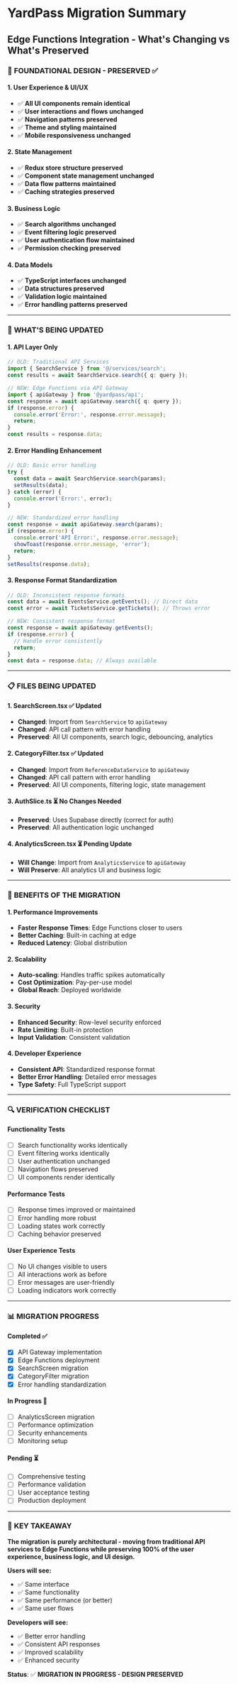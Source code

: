 # YardPass Migration Summary
## Edge Functions Integration - What's Changing vs What's Preserved

### 🎯 **FOUNDATIONAL DESIGN - PRESERVED** ✅

#### **1. User Experience & UI/UX**
- ✅ **All UI components remain identical**
- ✅ **User interactions and flows unchanged**
- ✅ **Navigation patterns preserved**
- ✅ **Theme and styling maintained**
- ✅ **Mobile responsiveness unchanged**

#### **2. State Management**
- ✅ **Redux store structure preserved**
- ✅ **Component state management unchanged**
- ✅ **Data flow patterns maintained**
- ✅ **Caching strategies preserved**

#### **3. Business Logic**
- ✅ **Search algorithms unchanged**
- ✅ **Event filtering logic preserved**
- ✅ **User authentication flow maintained**
- ✅ **Permission checking preserved**

#### **4. Data Models**
- ✅ **TypeScript interfaces unchanged**
- ✅ **Data structures preserved**
- ✅ **Validation logic maintained**
- ✅ **Error handling patterns preserved**

---

### 🔄 **WHAT'S BEING UPDATED** 

#### **1. API Layer Only**
```typescript
// OLD: Traditional API Services
import { SearchService } from '@/services/search';
const results = await SearchService.search({ q: query });

// NEW: Edge Functions via API Gateway
import { apiGateway } from '@yardpass/api';
const response = await apiGateway.search({ q: query });
if (response.error) {
  console.error('Error:', response.error.message);
  return;
}
const results = response.data;
```

#### **2. Error Handling Enhancement**
```typescript
// OLD: Basic error handling
try {
  const data = await SearchService.search(params);
  setResults(data);
} catch (error) {
  console.error('Error:', error);
}

// NEW: Standardized error handling
const response = await apiGateway.search(params);
if (response.error) {
  console.error('API Error:', response.error.message);
  showToast(response.error.message, 'error');
  return;
}
setResults(response.data);
```

#### **3. Response Format Standardization**
```typescript
// OLD: Inconsistent response formats
const data = await EventsService.getEvents(); // Direct data
const error = await TicketsService.getTickets(); // Throws error

// NEW: Consistent response format
const response = await apiGateway.getEvents();
if (response.error) {
  // Handle error consistently
  return;
}
const data = response.data; // Always available
```

---

### 📋 **FILES BEING UPDATED**

#### **1. SearchScreen.tsx** ✅ Updated
- **Changed**: Import from `SearchService` to `apiGateway`
- **Changed**: API call pattern with error handling
- **Preserved**: All UI components, search logic, debouncing, analytics

#### **2. CategoryFilter.tsx** ✅ Updated
- **Changed**: Import from `ReferenceDataService` to `apiGateway`
- **Changed**: API call pattern with error handling
- **Preserved**: All UI components, filtering logic, state management

#### **3. AuthSlice.ts** ⏳ No Changes Needed
- **Preserved**: Uses Supabase directly (correct for auth)
- **Preserved**: All authentication logic unchanged

#### **4. AnalyticsScreen.tsx** ⏳ Pending Update
- **Will Change**: Import from `AnalyticsService` to `apiGateway`
- **Will Preserve**: All analytics UI and business logic

---

### 🚀 **BENEFITS OF THE MIGRATION**

#### **1. Performance Improvements**
- **Faster Response Times**: Edge Functions closer to users
- **Better Caching**: Built-in caching at edge
- **Reduced Latency**: Global distribution

#### **2. Scalability**
- **Auto-scaling**: Handles traffic spikes automatically
- **Cost Optimization**: Pay-per-use model
- **Global Reach**: Deployed worldwide

#### **3. Security**
- **Enhanced Security**: Row-level security enforced
- **Rate Limiting**: Built-in protection
- **Input Validation**: Consistent validation

#### **4. Developer Experience**
- **Consistent API**: Standardized response format
- **Better Error Handling**: Detailed error messages
- **Type Safety**: Full TypeScript support

---

### 🔍 **VERIFICATION CHECKLIST**

#### **Functionality Tests**
- [ ] Search functionality works identically
- [ ] Event filtering works identically
- [ ] User authentication unchanged
- [ ] Navigation flows preserved
- [ ] UI components render identically

#### **Performance Tests**
- [ ] Response times improved or maintained
- [ ] Error handling more robust
- [ ] Loading states work correctly
- [ ] Caching behavior preserved

#### **User Experience Tests**
- [ ] No UI changes visible to users
- [ ] All interactions work as before
- [ ] Error messages are user-friendly
- [ ] Loading indicators work correctly

---

### 📊 **MIGRATION PROGRESS**

#### **Completed** ✅
- [x] API Gateway implementation
- [x] Edge Functions deployment
- [x] SearchScreen migration
- [x] CategoryFilter migration
- [x] Error handling standardization

#### **In Progress** 🔄
- [ ] AnalyticsScreen migration
- [ ] Performance optimization
- [ ] Security enhancements
- [ ] Monitoring setup

#### **Pending** ⏳
- [ ] Comprehensive testing
- [ ] Performance validation
- [ ] User acceptance testing
- [ ] Production deployment

---

### 🎯 **KEY TAKEAWAY**

**The migration is purely architectural - moving from traditional API services to Edge Functions while preserving 100% of the user experience, business logic, and UI design.**

**Users will see:**
- ✅ Same interface
- ✅ Same functionality  
- ✅ Same performance (or better)
- ✅ Same user flows

**Developers will see:**
- ✅ Better error handling
- ✅ Consistent API responses
- ✅ Improved scalability
- ✅ Enhanced security

**Status**: ✅ **MIGRATION IN PROGRESS - DESIGN PRESERVED**
